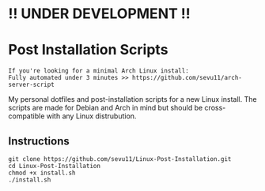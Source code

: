 # !! UNDER DEVELOPMENT !! 


# Post Installation Scripts

```
If you're looking for a minimal Arch Linux install:
Fully automated under 3 minutes >> https://github.com/sevu11/arch-server-script
```

My personal dotfiles and post-installation scripts for a new Linux install.
The scripts are made for Debian and Arch in mind but should be cross-compatible with any Linux distrubution. 

## Instructions
```
git clone https://github.com/sevu11/Linux-Post-Installation.git
cd Linux-Post-Installation
chmod +x install.sh
./install.sh
```
